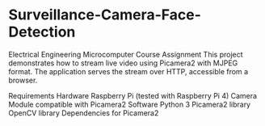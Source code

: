# Surveillance-Camera-Face-Detection
Electrical Engineering Microcomputer Course Assignment
This project demonstrates how to stream live video using Picamera2 with MJPEG format. The application serves the stream over HTTP, accessible from a browser.

Requirements
Hardware
Raspberry Pi (tested with Raspberry Pi 4)
Camera Module compatible with Picamera2
Software
Python 3
Picamera2 library
OpenCV library
Dependencies for Picamera2
